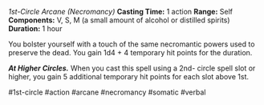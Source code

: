 *1st-Circle Arcane (Necromancy)*
**Casting Time:** 1 action
**Range:** Self
**Components:** V, S, M (a small amount of alcohol or distilled spirits)
**Duration:** 1 hour

You bolster yourself with a touch of the same necromantic powers used to preserve the dead. You gain 1d4 + 4 temporary hit points for the duration.

***At Higher Circles.*** When you cast this spell using a 2nd- circle spell slot or higher, you gain 5 additional temporary hit points for each slot above 1st.

#1st-circle #action #arcane #necromancy #somatic #verbal
